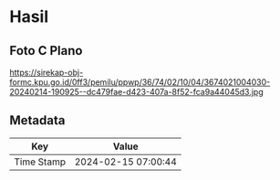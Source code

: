 # Hasil

## Foto C Plano

https://sirekap-obj-formc.kpu.go.id/0ff3/pemilu/ppwp/36/74/02/10/04/3674021004030-20240214-190925--dc479fae-d423-407a-8f52-fca9a44045d3.jpg


## Metadata

| Key        | Value               |
| ---------- | ------------------- |
| Time Stamp | 2024-02-15 07:00:44 |



